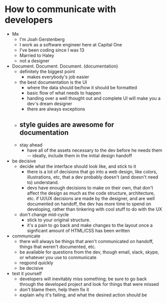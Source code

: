 # How to communicate with developers

  - Me
    - I'm Joah Gerstenberg
    - I work as a software engineer here at Capital One
    - I've been coding since I was 13
    - Married to Haley
    - not a designer
  - Document. Document. Document. (documentation)
    - definitely the biggest point
      - makes everybody's job easier
    - the best documentation is the UI
      - where the data should be/how it should be formatted
      - basic flow of what needs to happen
      - handing over a well thought out and complete UI will make you a dev's dream designer
      - there are always exceptions
    - style guides are awesome for documentation
      - 
    - stay ahead
      - have all of the assets necessary to the dev before he needs them -- ideally, include them in the initial design handoff
  - be decisive
    - decide what the interface should look like, and stick to it
      - there is a lot of decisions that go into a web design, like colors, illustrations, etc, that a dev probably doesn't (and doesn't need to) understand.
      - devs have enough decisions to make on their own, that don't affect the design as much as the code structure, architecture, etc. if UI/UX decisions are made by the designer, and are well documented on handoff, the dev has more time to spend on developing, rather than tinkering with cool stuff to do with the UX
    - don't change mid-cycle
      - stick to your original structure.
      - it's a pain to go back and make changes to the layout once a signficant amount of HTML/CSS has been written
  - communicate
    - there will always be things that aren't communicated on handoff, things that weren't documented, etc.
    - be available for questions from the dev, though email, slack, skype, or whatever you use to communicate
    - reqpond quickly
    - be decisive
  - test it yourself
    - developers will inevitably miss something; be sure to go back through the developed project and look for things that were missed
    - don't blame them, help them fix it
    - explain why it's failing, and what the desired action should be